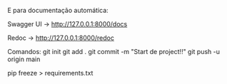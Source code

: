 E para documentação automática:

Swagger UI → http://127.0.0.1:8000/docs

Redoc → http://127.0.0.1:8000/redoc


Comandos:
git init
git add .
git commit -m "Start de project!!"
git push -u origin main

pip freeze > requirements.txt
